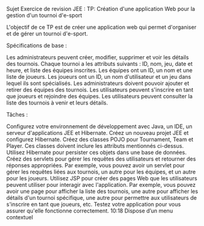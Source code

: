 Sujet Exercice de revision JEE : TP: Création d'une application Web pour la gestion d'un tournoi d'e-sport

L'objectif de ce TP est de créer une application web qui permet d'organiser et de gérer un tournoi d'e-sport.

Spécifications de base :

Les administrateurs peuvent créer, modifier, supprimer et voir les détails des tournois.
Chaque tournoi a les attributs suivants : ID, nom, jeu, date et heure, et liste des équipes inscrites.
Les équipes ont un ID, un nom et une liste de joueurs.
Les joueurs ont un ID, un nom d'utilisateur et un jeu dans lequel ils sont spécialisés.
Les administrateurs doivent pouvoir ajouter et retirer des équipes des tournois.
Les utilisateurs peuvent s'inscrire en tant que joueurs et rejoindre des équipes.
Les utilisateurs peuvent consulter la liste des tournois à venir et leurs détails.

Tâches :

Configurez votre environnement de développement avec Java, un IDE, un serveur d'applications JEE et Hibernate.
Créez un nouveau projet JEE et configurez Hibernate.
Créez des classes POJO pour Tournament, Team et Player. Ces classes doivent inclure les attributs mentionnés ci-dessus.
Utilisez Hibernate pour persister ces objets dans une base de données.
Créez des servlets pour gérer les requêtes des utilisateurs et retourner des réponses appropriées. Par exemple, vous pouvez avoir un servlet pour gérer les requêtes liées aux tournois, un autre pour les équipes, et un autre pour les joueurs.
Utilisez JSP pour créer des pages Web que les utilisateurs peuvent utiliser pour interagir avec l'application. Par exemple, vous pouvez avoir une page pour afficher la liste des tournois, une autre pour afficher les détails d'un tournoi spécifique, une autre pour permettre aux utilisateurs de s'inscrire en tant que joueurs, etc.
Testez votre application pour vous assurer qu'elle fonctionne correctement.
10:18
Dispose d’un menu contextuel
